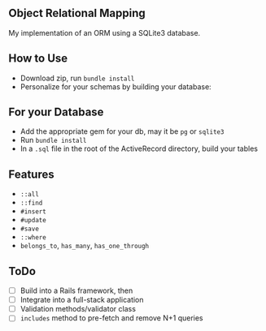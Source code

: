## Object Relational Mapping

My implementation of an ORM using a SQLite3 database.

## How to Use
* Download zip, run `bundle install`
* Personalize for your schemas by building your database:

## For your Database
* Add the appropriate gem for your db, may it be `pg` or `sqlite3`
* Run `bundle install`
* In a `.sql` file in the root of the ActiveRecord directory, build your tables

## Features
* `::all`
* `::find`
* `#insert`
* `#update`
* `#save`
* `::where`
* `belongs_to`, `has_many`, `has_one_through`

## ToDo
- [ ] Build into a Rails framework, then
- [ ] Integrate into a full-stack application
- [ ] Validation methods/validator class
- [ ] `includes` method to pre-fetch and remove N+1 queries
